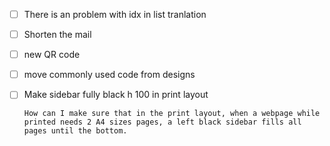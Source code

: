 
- [ ] There is an problem with idx in list tranlation
- [ ] Shorten the mail
- [ ] new QR code
- [ ] move commonly used code from designs
- [ ] Make sidebar fully black h 100 in print layout

  ```
  How can I make sure that in the print layout, when a webpage while printed needs 2 A4 sizes pages, a left black sidebar fills all pages until the bottom.
  ```
